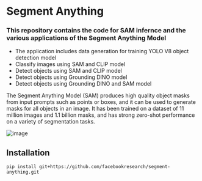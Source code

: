 # Segment Anything
### This repository contains the code for SAM infernce and the various applications of the Segment Anything Model
* The application includes data generation for training YOLO V8 object detection model
* Classify images using SAM and CLIP model
* Detect objects using SAM and CLIP model
* Detect objects using Grounding DINO model
* Detect objects using Grounding DINO and SAM model

The Segment Anything Model (SAM) produces high quality object masks from input prompts such as points or boxes, and it can be used to generate masks for all objects in an image. It has been trained on a dataset of 11 million images and 1.1 billion masks, and has strong zero-shot performance on a variety of segmentation tasks.

![image](https://github.com/akewarmayur/SegmentAnything/assets/31464781/757bbda2-9543-44b7-bf6a-15dfd164899b)

## Installation
```
pip install git+https://github.com/facebookresearch/segment-anything.git
```

